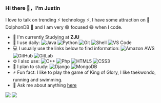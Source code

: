 ### Hi there 👋，I’m **Justin**

<!--
**justinSmileDate/justinSmileDate** is a ✨ _special_ ✨ repository because its `README.md` (this file) appears on your GitHub profile.

Here are some ideas to get you started:

- 🔭 I’m currently working on ...
- 🌱 I’m currently learning ...
- 👯 I’m looking to collaborate on ...
- 🤔 I’m looking for help with ...
- 💬 Ask me about ...
- 📫 How to reach me: ...
- 😄 Pronouns: ...
- ⚡ Fun fact: ...
-->


I love to talk on trending ⚡ technology ⚡, I have some attraction on 🔭 DolphonDB 🔭 and I am very  😄 focused 😄 when I code.

- 🏢 I'm currently Studying at **ZJU**
- 🚀 I use daily:
  ![Java](https://img.shields.io/badge/-java-3f4441?style=plastic&logo=java)
  ![Python](https://img.shields.io/badge/-Python-8fcfd1?style=plastic&logo=Python)
  ![Git](https://img.shields.io/badge/-Git-black?style=plastic&logo=git)
  ![Shell](https://img.shields.io/badge/-Shell-blasck?style=plastic&logo=Shell)
  ![VS Code](https://img.shields.io/badge/-VS%20Code-007ACC?style=plastic&logo=visual-studio-code)
- 💻 I usually use the links below to find information:
  ![Amazon AWS](https://img.shields.io/badge/Amazon%20AWS-232F3E?style=plastic&logo=amazon-aws)
  ![GitHub](https://img.shields.io/badge/-GitHub-181717?style=plastic&logo=github)
  ![GitLab](https://img.shields.io/badge/-GitLab-FCA121?style=plastic&logo=gitlab)
- ⚙️ I also use: 
  ![C++](https://img.shields.io/badge/-C++-00599C?style=plastic&logo=c)
  ![Php](https://img.shields.io/badge/-php-394989?style=plastic&logo=php) 
  ![HTML5](https://img.shields.io/badge/-HTML5-E34F26?style=plastic&logo=html5&logoColor=white)
  ![CSS3](https://img.shields.io/badge/-CSS3-1572B6?style=plastic&logo=css3)
- 🌱 I plan to study:
  ![Django](https://img.shields.io/badge/-Django-092E20?style=plastic&logo=Django)
  ![MongoDB](https://img.shields.io/badge/-MongoDB-black?style=plastic&logo=mongodb)
- ⚡️ Fun fact: I like to play the game of King of Glory, I like taekwondo, running and swimming.
- 💬 Ask me about anything [here](https://github.com/justinSmileDate/justinSmileDate/issues)

![](https://github-readme-stats.vercel.app/api?username=justinSmileDate&theme=dark)
[![](https://img.shields.io/badge/OS-Arch%20Linux-33aadd?style=flat-square&logo=arch-linux&logoColor=ffffff)](https://www.archlinux.org/)


